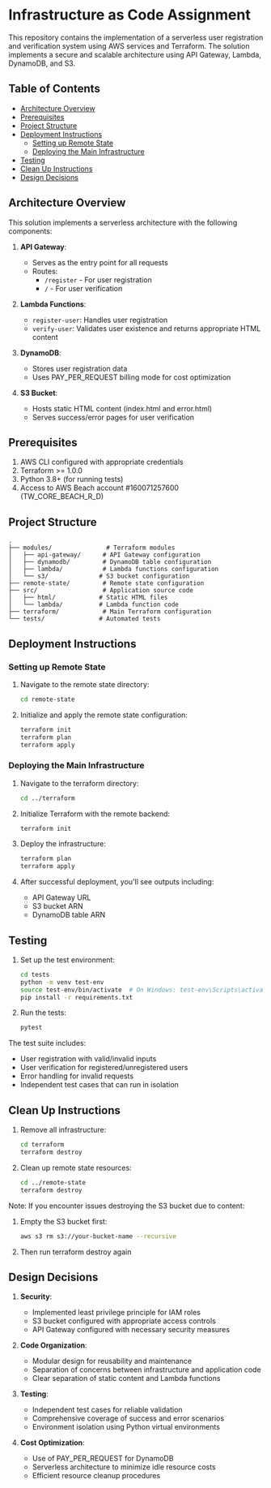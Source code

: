 # Infrastructure as Code Assignment

This repository contains the implementation of a serverless user registration and verification system using AWS services and Terraform. The solution implements a secure and scalable architecture using API Gateway, Lambda, DynamoDB, and S3.

## Table of Contents

- [Architecture Overview](#architecture-overview)
- [Prerequisites](#prerequisites)
- [Project Structure](#project-structure)
- [Deployment Instructions](#deployment-instructions)
  - [Setting up Remote State](#setting-up-remote-state)
  - [Deploying the Main Infrastructure](#deploying-the-main-infrastructure)
- [Testing](#testing)
- [Clean Up Instructions](#clean-up-instructions)
- [Design Decisions](#design-decisions)

## Architecture Overview

This solution implements a serverless architecture with the following components:

1. **API Gateway**: 
   - Serves as the entry point for all requests
   - Routes:
     - `/register` - For user registration
     - `/` - For user verification

2. **Lambda Functions**:
   - `register-user`: Handles user registration
   - `verify-user`: Validates user existence and returns appropriate HTML content

3. **DynamoDB**:
   - Stores user registration data
   - Uses PAY_PER_REQUEST billing mode for cost optimization

4. **S3 Bucket**:
   - Hosts static HTML content (index.html and error.html)
   - Serves success/error pages for user verification

## Prerequisites

1. AWS CLI configured with appropriate credentials
2. Terraform >= 1.0.0
3. Python 3.8+ (for running tests)
4. Access to AWS Beach account #160071257600 (TW_CORE_BEACH_R_D)

## Project Structure

```
.
├── modules/               # Terraform modules
│   ├── api-gateway/      # API Gateway configuration
│   ├── dynamodb/         # DynamoDB table configuration
│   ├── lambda/           # Lambda functions configuration
│   └── s3/              # S3 bucket configuration
├── remote-state/         # Remote state configuration
├── src/                  # Application source code
│   ├── html/            # Static HTML files
│   └── lambda/          # Lambda function code
├── terraform/            # Main Terraform configuration
└── tests/               # Automated tests
```

## Deployment Instructions

### Setting up Remote State

1. Navigate to the remote state directory:
   ```bash
   cd remote-state
   ```

2. Initialize and apply the remote state configuration:
   ```bash
   terraform init
   terraform plan
   terraform apply
   ```

### Deploying the Main Infrastructure

1. Navigate to the terraform directory:
   ```bash
   cd ../terraform
   ```

2. Initialize Terraform with the remote backend:
   ```bash
   terraform init
   ```

3. Deploy the infrastructure:
   ```bash
   terraform plan
   terraform apply
   ```

4. After successful deployment, you'll see outputs including:
   - API Gateway URL
   - S3 bucket ARN
   - DynamoDB table ARN

## Testing

1. Set up the test environment:
   ```bash
   cd tests
   python -m venv test-env
   source test-env/bin/activate  # On Windows: test-env\Scripts\activate
   pip install -r requirements.txt
   ```

2. Run the tests:
   ```bash
   pytest
   ```

The test suite includes:
- User registration with valid/invalid inputs
- User verification for registered/unregistered users
- Error handling for invalid requests
- Independent test cases that can run in isolation

## Clean Up Instructions

1. Remove all infrastructure:
   ```bash
   cd terraform
   terraform destroy
   ```

2. Clean up remote state resources:
   ```bash
   cd ../remote-state
   terraform destroy
   ```

Note: If you encounter issues destroying the S3 bucket due to content:
1. Empty the S3 bucket first:
   ```bash
   aws s3 rm s3://your-bucket-name --recursive
   ```
2. Then run terraform destroy again

## Design Decisions

1. **Security**:
   - Implemented least privilege principle for IAM roles
   - S3 bucket configured with appropriate access controls
   - API Gateway configured with necessary security measures

2. **Code Organization**:
   - Modular design for reusability and maintenance
   - Separation of concerns between infrastructure and application code
   - Clear separation of static content and Lambda functions

3. **Testing**:
   - Independent test cases for reliable validation
   - Comprehensive coverage of success and error scenarios
   - Environment isolation using Python virtual environments

4. **Cost Optimization**:
   - Use of PAY_PER_REQUEST for DynamoDB
   - Serverless architecture to minimize idle resource costs
   - Efficient resource cleanup procedures
